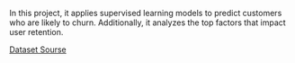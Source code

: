 In this project, it applies supervised learning models to predict customers who are likely to churn. Additionally, it analyzes the top factors that impact user retention. 


[Dataset Sourse](https://www.kaggle.com/adammaus/predicting-churn-for-bank-customers)
